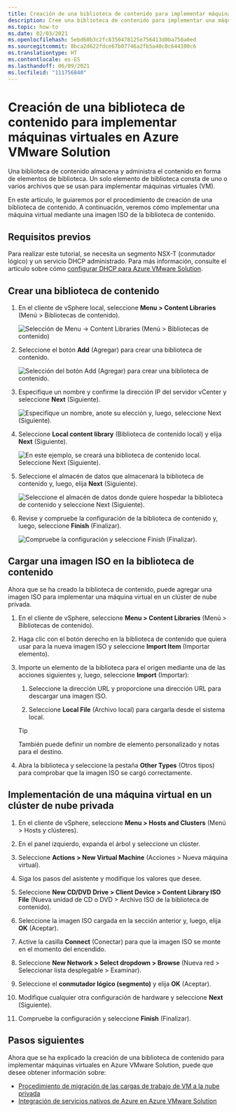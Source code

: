 ```yaml
---
title: Creación de una biblioteca de contenido para implementar máquinas virtuales en Azure VMware Solution
description: Cree una biblioteca de contenido para implementar una máquina virtual en una nube privada de Azure VMware Solution.
ms.topic: how-to
ms.date: 02/03/2021
ms.openlocfilehash: 5ebd60b3c2fc8350478125e756413d0ba750a0ed
ms.sourcegitcommit: 8bca2d622fdce67b07746a2fb5a40c0c644100c6
ms.translationtype: HT
ms.contentlocale: es-ES
ms.lasthandoff: 06/09/2021
ms.locfileid: "111756840"
---
```

# <a name="create-a-content-library-to-deploy-vms-in-azure-vmware-solution"></a>Creación de una biblioteca de contenido para implementar máquinas virtuales en Azure VMware Solution

Una biblioteca de contenido almacena y administra el contenido en forma de elementos de biblioteca. Un solo elemento de biblioteca consta de uno o varios archivos que se usan para implementar máquinas virtuales (VM). 

En este artículo, le guiaremos por el procedimiento de creación de una biblioteca de contenido.  A continuación, veremos cómo implementar una máquina virtual mediante una imagen ISO de la biblioteca de contenido.

## <a name="prerequisites"></a>Requisitos previos

Para realizar este tutorial, se necesita un segmento NSX-T (conmutador lógico) y un servicio DHCP administrado.  Para más información, consulte el artículo sobre cómo [configurar DHCP para Azure VMware Solution](configure-dhcp-azure-vmware-solution.md).  

## <a name="create-a-content-library"></a>Crear una biblioteca de contenido

1. En el cliente de vSphere local, seleccione **Menu > Content Libraries** (Menú > Bibliotecas de contenido).

   ![Selección de Menu -> Content Libraries (Menú > Bibliotecas de contenido)](./media/content-library/vsphere-menu-content-libraries.png)

1. Seleccione el botón **Add** (Agregar) para crear una biblioteca de contenido.

   ![Selección del botón Add (Agregar) para crear una biblioteca de contenido.](./media/content-library/create-new-content-library.png)

1. Especifique un nombre y confirme la dirección IP del servidor vCenter y seleccione **Next** (Siguiente).

   ![Especifique un nombre, anote su elección y, luego, seleccione Next (Siguiente).](./media/content-library/new-content-library-step1.png)

1. Seleccione **Local content library** (Biblioteca de contenido local) y elija **Next** (Siguiente).

   ![En este ejemplo, se creará una biblioteca de contenido local. Seleccione Next (Siguiente).](./media/content-library/new-content-library-step2.png)

1. Seleccione el almacén de datos que almacenará la biblioteca de contenido y, luego, elija **Next** (Siguiente).

   ![Seleccione el almacén de datos donde quiere hospedar la biblioteca de contenido y seleccione Next (Siguiente).](./media/content-library/new-content-library-step3.png)

1. Revise y compruebe la configuración de la biblioteca de contenido y, luego, seleccione **Finish** (Finalizar).

   ![Compruebe la configuración y seleccione Finish (Finalizar).](./media/content-library/new-content-library-step4.png)

## <a name="upload-an-iso-image-to-the-content-library"></a>Cargar una imagen ISO en la biblioteca de contenido

Ahora que se ha creado la biblioteca de contenido, puede agregar una imagen ISO para implementar una máquina virtual en un clúster de nube privada. 

1. En el cliente de vSphere, seleccione **Menu > Content Libraries** (Menú > Bibliotecas de contenido).

1. Haga clic con el botón derecho en la biblioteca de contenido que quiera usar para la nueva imagen ISO y seleccione **Import Item** (Importar elemento).

1. Importe un elemento de la biblioteca para el origen mediante una de las acciones siguientes y, luego, seleccione **Import** (Importar):
   1. Seleccione la dirección URL y proporcione una dirección URL para descargar una imagen ISO.

   1. Seleccione **Local File** (Archivo local) para cargarla desde el sistema local.

   > [!TIP]
   > También puede definir un nombre de elemento personalizado y notas para el destino.

1. Abra la biblioteca y seleccione la pestaña **Other Types** (Otros tipos) para comprobar que la imagen ISO se cargó correctamente.


## <a name="deploy-a-vm-to-a-private-cloud-cluster"></a>Implementación de una máquina virtual en un clúster de nube privada

1. En el cliente de vSphere, seleccione **Menu > Hosts and Clusters** (Menú > Hosts y clústeres).

1. En el panel izquierdo, expanda el árbol y seleccione un clúster.

1. Seleccione **Actions > New Virtual Machine** (Acciones > Nueva máquina virtual).

1. Siga los pasos del asistente y modifique los valores que desee.

1. Seleccione **New CD/DVD Drive > Client Device > Content Library ISO File** (Nueva unidad de CD o DVD > Archivo ISO de la biblioteca de contenido).

1. Seleccione la imagen ISO cargada en la sección anterior y, luego, elija **OK** (Aceptar).

1. Active la casilla **Connect** (Conectar) para que la imagen ISO se monte en el momento del encendido.

1. Seleccione **New Network > Select dropdown > Browse** (Nueva red > Seleccionar lista desplegable > Examinar).

1. Seleccione el **conmutador lógico (segmento)** y elija **OK** (Aceptar).

1. Modifique cualquier otra configuración de hardware y seleccione **Next** (Siguiente).

1. Compruebe la configuración y seleccione **Finish** (Finalizar).


## <a name="next-steps"></a>Pasos siguientes

Ahora que se ha explicado la creación de una biblioteca de contenido para implementar máquinas virtuales en Azure VMware Solution, puede que desee obtener información sobre:

- [Procedimiento de migración de las cargas de trabajo de VM a la nube privada](tutorial-deploy-vmware-hcx.md)
- [Integración de servicios nativos de Azure en Azure VMware Solution](integrate-azure-native-services.md)

<!-- LINKS - external-->

<!-- LINKS - internal -->
